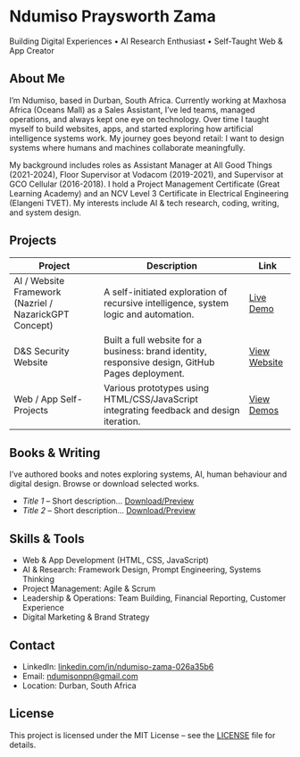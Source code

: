 # Ndumiso Praysworth Zama  
Building Digital Experiences • AI Research Enthusiast • Self-Taught Web & App Creator  

## About Me  
I’m Ndumiso, based in Durban, South Africa. Currently working at Maxhosa Africa (Oceans Mall) as a Sales Assistant, I’ve led teams, managed operations, and always kept one eye on technology. Over time I taught myself to build websites, apps, and started exploring how artificial intelligence systems work. My journey goes beyond retail: I want to design systems where humans and machines collaborate meaningfully.  

My background includes roles as Assistant Manager at All Good Things (2021-2024), Floor Supervisor at Vodacom (2019-2021), and Supervisor at GCO Cellular (2016-2018). I hold a Project Management Certificate (Great Learning Academy) and an NCV Level 3 Certificate in Electrical Engineering (Elangeni TVET). My interests include AI & tech research, coding, writing, and system design.  

## Projects  
| Project | Description | Link |
|---------|-------------|------|
| AI / Website Framework (Nazriel / NazarickGPT Concept) | A self-initiated exploration of recursive intelligence, system logic and automation. | [Live Demo](#) |
| D&S Security Website | Built a full website for a business: brand identity, responsive design, GitHub Pages deployment. | [View Website](#) |
| Web / App Self-Projects | Various prototypes using HTML/CSS/JavaScript integrating feedback and design iteration. | [View Demos](#) |

## Books & Writing  
I’ve authored books and notes exploring systems, AI, human behaviour and digital design. Browse or download selected works.  
- *Title 1* – Short description… [Download/Preview](#)  
- *Title 2* – Short description… [Download/Preview](#)  

## Skills & Tools  
- Web & App Development (HTML, CSS, JavaScript)  
- AI & Research: Framework Design, Prompt Engineering, Systems Thinking  
- Project Management: Agile & Scrum  
- Leadership & Operations: Team Building, Financial Reporting, Customer Experience  
- Digital Marketing & Brand Strategy  

## Contact  
- LinkedIn: [linkedin.com/in/ndumiso-zama-026a35b6](https://www.linkedin.com/in/ndumiso-zama-026a35b6)  
- Email: ndumisonpn@gmail.com  
- Location: Durban, South Africa  

## License  
This project is licensed under the MIT License – see the [LICENSE](LICENSE) file for details.
